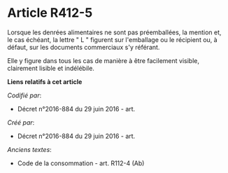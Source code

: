 # Article R412-5

Lorsque les denrées alimentaires ne sont pas préemballées, la mention et, le cas échéant, la lettre " L " figurent sur
l'emballage ou le récipient ou, à défaut, sur les documents commerciaux s'y référant. 

Elle y figure dans tous les cas de manière à être facilement visible, clairement lisible et indélébile.

**Liens relatifs à cet article**

_Codifié par_:

  - Décret n°2016-884 du 29 juin 2016 - art.

_Créé par_:

  - Décret n°2016-884 du 29 juin 2016 - art.

_Anciens textes_:

  - Code de la consommation - art. R112-4 (Ab)
